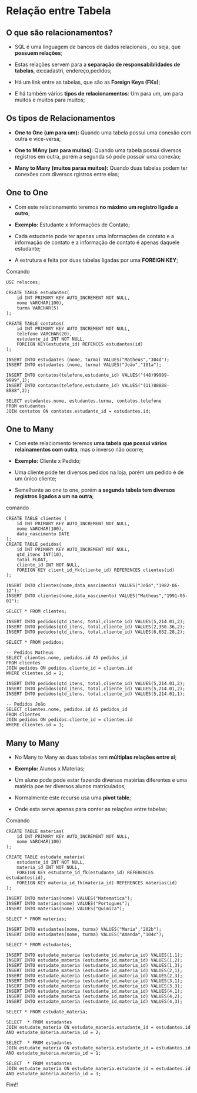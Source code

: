 # Relação entre Tabela

## O que são relacionamentos?

* SQL é uma linguagem de bancos de dados relacionais , ou seja, que **possuem relações**;

* Estas relações servem para a **separação de responsabiblidades de tabelas**, ex:cadastri, endereço,pedidos;

* Há um link entre as tabelas, que são as **Foreign Keys (FKs)**;

* E há também vários **tipos de relacionamentos**: Um para um, um para muitos e muitos para muitos;

## Os tipos de Relacionamentos

* **One to One (um para um):** Quando uma tabela possui uma conexão com outra e vice-versa;

* **One to MAny (um para muitos):** Quando uma tabela possui diversos registros em outra, porém a segunda só pode possuir uma conexão;

* **Many to Many (muitos paraa muitos):** Quando duas tabelas podem ter conexões com diversos rgistros entre elas;

## One to One

* Com este relacionamento teremos **no máximo um registro ligado a outro**;

* **Exemplo:** Estudante x Informações de Contato;

* Cada estudante pode ter apenas uma informações de contato e a informação de contato e a informação de contato é apenas daquele estudante;

* A estrutura é feita por duas tabelas ligadas por uma **FOREIGN KEY**;

Comando

```one_to_one
USE relacoes;

CREATE TABLE estudantes(
    id INT PRIMARY KEY AUTO_INCREMENT NOT NULL,
    nome VARCHAR(100),
    turma VARCHAR(5)
);

CREATE TABLE contatos(
    id INT PRIMARY KEY AUTO_INCREMENT NOT NULL,
    telefone VARCHAR(20),
    estudante_id INT NOT NULL,
    FOREIGN KEY(estudate_id) REFENCES estudantes(id)
);

INSERT INTO estudantes (nome, turma) VALUES("Matheus","304d");
INSERT INTO estudantes (nome, turma) VALUES("João","101a");

INSERT INTO contatos(telefone,estudante_id) VALUES("(48)99999-9999",1);
INSERT INTO contatos(telefone,estudante_id) VALUES("(11)88888-8888",2);

SELECT estudantes.nome, estudantes.turma, contatos.telefone
FROM estudantes
JOIN contatos ON contatos.estudante_id = estudantes.id;
```

## One to Many

* Com este relaciomento teremos **uma tabela que possui vários relainamentos com outra**, mas o inverso não ocorre;

* **Exemplo:** Cliente x Pedido;

* Uma cliente pode ter diversos pedidos na loja, porém um pedido é de um único cliente;

* Semelhante ao one to one, porém **a segunda tabela tem diversos registros ligados a um na outra**;

comando

```One_to_many
CREATE TABLE clientes (
    id INT PRIMARY KEY AUTO_INCREMENT NOT NULL,
    nome VARCHAR(100),
    data_nascimento DATE
);
CREATE TABLE pedidos(
    id INT PRIMARY KEY AUTO_INCREMENT NOT NULL,
    qtd_itens INT(10),
    total FLOAT,
    cliente_id INT NOT NULL,
    FOREIGN KEY client_id_fk(cliente_id) REFERENCES clientes(id)
);

INSERT INTO clientes(nome,data_nascimento) VALUES("João","1982-06-12");
INSERT INTO clientes(nome,data_nascimento) VALUES("Matheus","1991-05-01");

SELECT * FROM clientes;

INSERT INTO pedidos(qtd_itens, total,cliente_id) VALUES(5,214.01,2);
INSERT INTO pedidos(qtd_itens, total,cliente_id) VALUES(2,350.36,2);
INSERT INTO pedidos(qtd_itens, total,cliente_id) VALUES(6,652.28,2);

SELECT * FROM pedidos;

-- Pedidos Matheus
SELECT clientes.nome, pedidos.id AS pedidos_id
FROM clientes
JOIN pedidos ON pedidos.cliente_id = clientes.id
WHERE clientes.id = 2;

INSERT INTO pedidos(qtd_itens, total,cliente_id) VALUES(5,214.01,2);
INSERT INTO pedidos(qtd_itens, total,cliente_id) VALUES(5,214.01,2);
INSERT INTO pedidos(qtd_itens, total,cliente_id) VALUES(5,214.01,1);

-- Pedidos João
SELECT clientes.nome, pedidos.id AS pedidos_id
FROM clientes
JOIN pedidos ON pedidos.cliente_id = clientes.id
WHERE clientes.id = 1;
```

## Many to Many

* No Many to Many as duas tabelas tem **múltiplas relações entre si**;

* **Exemplo:** Alunos x Materias;

* Um aluno pode pode estar fazendo diversas matérias diferentes e uma matéria poe ter diversos alunos matriculados;

* Normalmente este recurso usa uma **pivot table**;

* Onde esta serve apenas para conter as relações entre tabelas;

Comando

```many_to_many
CREATE TABLE materias(
    id INT PRIMARY KEY AUTO_INCREMENT NOT NULL,
    nome VARCHAR(100)
);

CREATE TABLE estudate_materia(
    estudante_id INT NOT NULL,
    materia_id INT NOT NULL,
    FOREIGN KEY estudante_id_fk(estudante_id) REFERENCES estudantes(id),
    FOREIGN KEY materia_id_fk(materia_id) REFERENCES materias(id)
);

INSERT INTO materias(nome) VALUES("Matematica");
INSERT INTO materias(nome) VALUES("Portugues");
INSERT INTO materias(nome) VALUES("Quimica");

SELECT * FROM materias;

INSERT INTO estudantes(nome, turma) VALUES("Maria","202b");
INSERT INTO estudantes(nome, turma) VALUES("Amanda","104c");

SELECT * FROM estudantes;

INSERT INTO estudate_materia (estudante_id,materia_id) VALUES(1,1);
INSERT INTO estudate_materia (estudante_id,materia_id) VALUES(1,2);
INSERT INTO estudate_materia (estudante_id,materia_id) VALUES(1,3);
INSERT INTO estudate_materia (estudante_id,materia_id) VALUES(2,1);
INSERT INTO estudate_materia (estudante_id,materia_id) VALUES(2,3);
INSERT INTO estudate_materia (estudante_id,materia_id) VALUES(3,1);
INSERT INTO estudate_materia (estudante_id,materia_id) VALUES(3,3);
INSERT INTO estudate_materia (estudante_id,materia_id) VALUES(4,1);
INSERT INTO estudate_materia (estudante_id,materia_id) VALUES(4,2);
INSERT INTO estudate_materia (estudante_id,materia_id) VALUES(4,3);

SELECT * FROM estudate_materia;

SELECT  * FROM estudantes
JOIN estudate_materia ON estudate_materia.estudante_id = estudantes.id
AND estudate_materia.materia_id = 2;

SELECT  * FROM estudantes
JOIN estudate_materia ON estudate_materia.estudante_id = estudantes.id
AND estudate_materia.materia_id = 1;

SELECT  * FROM estudantes
JOIN estudate_materia ON estudate_materia.estudante_id = estudantes.id
AND estudate_materia.materia_id = 3;
```

Fim!!
